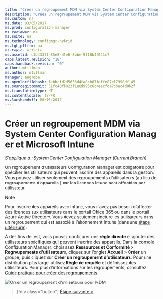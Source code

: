 ```yaml
---
title: "Créer un regroupement MDM via System Center Configuration Manager | Microsoft Docs"
description: "Créez un regroupement MDM via System Center Configuration Manager."
ms.custom: na
ms.date: 03/05/2017
ms.prod: configuration-manager
ms.reviewer: na
ms.suite: na
ms.technology: configmgr-hybrid
ms.tgt_pltfrm: na
ms.topic: article
ms.assetid: d1b4337f-85e8-45e6-8bbe-9f18b49041c7
caps.latest.revision: "18"
caps.handback.revision: "0"
author: mtillman
ms.author: mtillman
manager: angrobe
ms.openlocfilehash: fabbcfd2d5656d4fa8cb87feffe87e17998df145
ms.sourcegitcommit: 51fc48fb023f1e8d995c6c4eacfda7dbec4d0b2f
ms.translationtype: HT
ms.contentlocale: fr-FR
ms.lasthandoff: 08/07/2017
---
```

# <a name="create-an-mdm-collection-with-system-center-configuration-manager-and-microsoft-intune"></a>Créer un regroupement MDM via System Center Configuration Manager et Microsoft Intune

*S’applique à : System Center Configuration Manager (Current Branch)*

Un regroupement d’utilisateurs Configuration Manager est obligatoire pour spécifier les utilisateurs qui peuvent inscrire des appareils dans la gestion. Vous pouvez utiliser seulement des regroupements d’utilisateurs (au lieu de regroupements d’appareils ) car les licences Intune sont affectées par utilisateur.

> [!NOTE]
> Pour inscrire des appareils avec Intune, vous n’avez pas besoin d’affecter des licences aux utilisateurs dans le portail Office 365 ou dans le portail Azure Active Directory. Vous devez seulement inclure les utilisateurs dans un regroupement qui est associé à l’abonnement Intune (dans une [étape ultérieure](configure-intune-subscription.md)).

À des fins de test, vous pouvez configurer une **règle directe** et ajouter des utilisateurs spécifiques qui peuvent inscrire des appareils. Dans la console Configuration Manager, choisissez **Ressources et Conformité** > **Regroupements d’utilisateurs**, cliquez sur l’onglet **Accueil** > **Créer** un groupe, puis cliquez sur **Créer un regroupement d’utilisateurs**. Pour une distribution plus large, utilisez **Règle de requête** et définissez des utilisateurs. Pour plus d’informations sur les regroupements, consultez [Guide pratique pour créer des regroupements](https://technet.microsoft.com/library/mt629371.aspx).

![Créer un regroupement d’utilisateurs pour MDM](../media/mdm-create-user-collection.png)

> [!div class="button"]
[Étape suivante >](confirm-dns.md)
